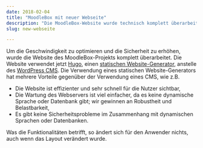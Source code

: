 ```yaml
---
date: 2018-02-04
title: "MoodleBox mit neuer Webseite"
description: "Die MoodleBox-Website wurde technisch komplett überarbeitet, um eine bessere Leistung und mehr Sicherheit zu gewährleisten."
slug: new-webseite

---
```

Um die Geschwindigkeit zu optimieren und die Sicherheit zu erhöhen, wurde die Website des MoodleBox-Projekts komplett überarbeitet. Die Website verwendet jetzt [Hugo][3], einen [statischen Website-Generator][1], anstelle des [WordPress CMS][2]. Die Verwendung eines statischen Website-Generators hat mehrere Vorteile gegenüber der Verwendung eines CMS, wie z.B.

- Die Website ist effizienter und sehr schnell für die Nutzer sichtbar,
- Die Wartung des Webservers ist viel einfacher, da es keine dynamische Sprache oder Datenbank gibt; wir gewinnen an Robustheit und Belastbarkeit,
- Es gibt keine Sicherheitsprobleme im Zusammenhang mit dynamischen Sprachen oder Datenbanken.

Was die Funktionalitäten betrifft, so ändert sich für den Anwender nichts, auch wenn das Layout verändert wurde.

 [1]: https://davidwalsh.name/introduction-static-site-generators
 [2]: https://wordpress.org
 [3]: https://gohugo.io
